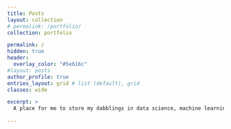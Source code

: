 ```yaml
---
title: Posts
layout: collection
# permalink: /portfolio/
collection: portfolio

permalink: /
hidden: true
header:
  overlay_color: "#5e616c"
#layout: posts
author_profile: true
entries_layout: grid # list (default), grid
classes: wide

excerpt: >
  A place for me to store my dabblings in data science, machine learning, sports, and sports cards. 
  
---
```


